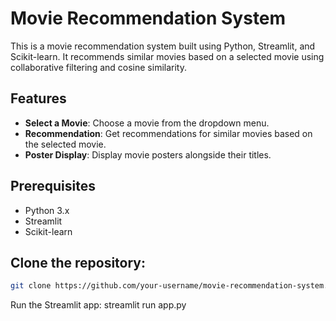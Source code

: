 # Movie Recommendation System

This is a movie recommendation system built using Python, Streamlit, and Scikit-learn. It recommends similar movies based on a selected movie using collaborative filtering and cosine similarity.

## Features

- **Select a Movie**: Choose a movie from the dropdown menu.
- **Recommendation**: Get recommendations for similar movies based on the selected movie.
- **Poster Display**: Display movie posters alongside their titles.

## Prerequisites

- Python 3.x
- Streamlit
- Scikit-learn


## Clone the repository:

```bash
git clone https://github.com/your-username/movie-recommendation-system.git

```



Run the Streamlit app:
streamlit run app.py
